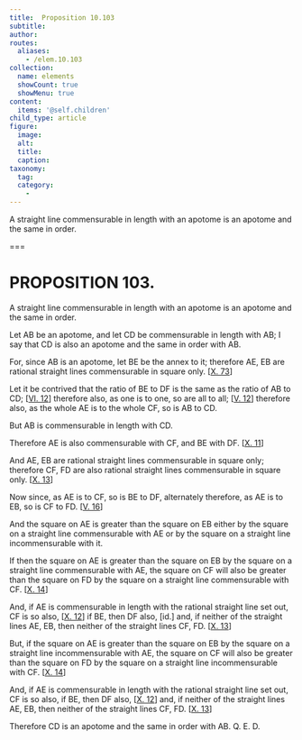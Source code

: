 ```yaml
---
title:  Proposition 10.103
subtitle: 
author:
routes:
  aliases:
    - /elem.10.103
collection:
  name: elements
  showCount: true
  showMenu: true
content:
  items: '@self.children'
child_type: article
figure:
  image:
  alt:
  title:
  caption:
taxonomy:
  tag:
  category:
    - 
---
```


<p><hi rend="ital">A straight line commensurable in length with an apotome is an apotome and the same in order</hi>. </p>

===

<h1>PROPOSITION 103.</h1>
<p><span class="ital">A straight line commensurable in length with an apotome is an apotome and the same in order</span>. </p>

<p>Let <span class="ital">AB</span> be an apotome, and let <span class="ital">CD</span> be commensurable in length with <span class="ital">AB</span>;  I say that <span class="ital">CD</span> is also an apotome and the same in order with <span class="ital">AB</span>. <pb n="230"/></p>

<p>For, since <span class="ital">AB</span> is an apotome, let <span class="ital">BE</span> be the annex to it; therefore <span class="ital">AE</span>, <span class="ital">EB</span> are rational straight lines commensurable in square only. [<a href="/elem.10.73">X. 73</a>] </p>

<p>Let it be contrived that the ratio of <span class="ital">BE</span> to <span class="ital">DF</span> is the same as the ratio of <span class="ital">AB</span> to <span class="ital">CD</span>; [<a href="/elem.6.12">VI. 12</a>] therefore also, as one is to one, so are all to all; [<a href="/elem.5.12">V. 12</a>] therefore also, as the whole <span class="ital">AE</span> is to the whole <span class="ital">CF</span>, so is <span class="ital">AB</span> to <span class="ital">CD</span>. </p>

<p>But <span class="ital">AB</span> is commensurable in length with <span class="ital">CD</span>. </p>

<p>Therefore <span class="ital">AE</span> is also commensurable with <span class="ital">CF</span>, and <span class="ital">BE</span> with <span class="ital">DF</span>. [<a href="/elem.10.11">X. 11</a>] </p>

<p>And <span class="ital">AE</span>, <span class="ital">EB</span> are rational straight lines commensurable in square only; therefore <span class="ital">CF</span>, <span class="ital">FD</span> are also rational straight lines commensurable in square only. [<a href="/elem.10.13">X. 13</a>] </p>

<p>Now since, as <span class="ital">AE</span> is to <span class="ital">CF</span>, so is <span class="ital">BE</span> to <span class="ital">DF</span>, alternately therefore, as <span class="ital">AE</span> is to <span class="ital">EB</span>, so is <span class="ital">CF</span> to <span class="ital">FD</span>. [<a href="/elem.5.16">V. 16</a>] </p>

<p>And the square on <span class="ital">AE</span> is greater than the square on <span class="ital">EB</span> either by the square on a straight line commensurable with <span class="ital">AE</span> or by the square on a straight line incommensurable with it. </p>

<p>If then the square on <span class="ital">AE</span> is greater than the square on <span class="ital">EB</span> by the square on a straight line commensurable with <span class="ital">AE</span>, the square on <span class="ital">CF</span> will also be greater than the square on <span class="ital">FD</span> by the square on a straight line commensurable with <span class="ital">CF</span>. [<a href="/elem.10.14">X. 14</a>] </p>

<p>And, if <span class="ital">AE</span> is commensurable in length with the rational straight line set out, <span class="ital">CF</span> is so also, [<a href="/elem.10.12">X. 12</a>] if <span class="ital">BE</span>, then <span class="ital">DF</span> also, [id.] and, if neither of the straight lines <span class="ital">AE</span>, <span class="ital">EB</span>, then neither of the straight lines <span class="ital">CF</span>, <span class="ital">FD</span>. [<a href="/elem.10.13">X. 13</a>] </p>

<p>But, if the square on <span class="ital">AE</span> is greater than the square on <span class="ital">EB</span> by the square on a straight line incommensurable with <span class="ital">AE</span>, the square on <span class="ital">CF</span> will also be greater than the square on <span class="ital">FD</span> by the square on a straight line incommensurable with <span class="ital">CF</span>. [<a href="/elem.10.14">X. 14</a>] <pb n="231"/></p>

<p>And, if <span class="ital">AE</span> is commensurable in length with the rational straight line set out, <span class="ital">CF</span> is so also, if <span class="ital">BE</span>, then <span class="ital">DF</span> also, [<a href="/elem.10.12">X. 12</a>] and, if neither of the straight lines <span class="ital">AE</span>, <span class="ital">EB</span>, then neither of the straight lines <span class="ital">CF</span>, <span class="ital">FD</span>. [<a href="/elem.10.13">X. 13</a>] </p>

<p>Therefore <span class="ital">CD</span> is an apotome and the same in order with <span class="ital">AB</span>. Q. E. D.</p>
